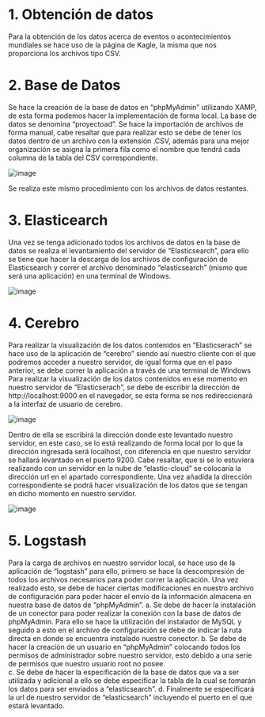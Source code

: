 # 1. Obtención de datos
Para la obtención de los datos acerca de eventos o acontecimientos mundiales se hace uso de la página de Kagle, la misma que nos proporciona los archivos tipo CSV.

# 2. Base de Datos
Se hace la creación de la base de datos en “phpMyAdmin” utilizando XAMP, de esta forma podemos hacer la implementación de forma local. La base de datos se denomina “proyectoad”.
Se hace la importación de archivos de forma manual, cabe resaltar que para realizar esto se debe de tener los datos dentro de un archivo con la extensión .CSV, además para una     mejor organización se asigna la primera fila como el nombre que tendrá cada columna de la tabla del CSV correspondiente.

![image](https://user-images.githubusercontent.com/58042215/132573970-2b7e41e4-9672-4b66-81de-f5180b3449fa.png)

Se realiza este mismo procedimiento con los archivos de datos restantes.

# 3. Elasticearch
Una vez se tenga adicionado todos los archivos de datos en la base de datos se realiza el levantamiento del servidor de “Elasticsearch”, para ello se tiene que hacer la descarga de los archivos de configuración de Elasticsearch y correr el archivo denominado “elasticsearch” (mismo que será una aplicación) en una terminal de Windows.

![image](https://user-images.githubusercontent.com/58042215/132574061-e19a9306-de0e-4bf6-bf3c-d34567649c7c.png)

# 4. Cerebro 
Para realizar la visualización de los datos contenidos en “Elasticserach” se hace uso de la aplicación de “cerebro” siendo así nuestro cliente con el que podremos acceder a nuestro servidor, de igual forma que en el paso anterior, se debe correr la aplicación a través de una terminal de Windows 
Para realizar la visualización de los datos contenidos en ese momento en nuestro servidor de “Elasticserach”, se debe de escribir la dirección de http://localhost:9000 en el navegador, se esta forma se nos redireccionará a la interfaz de usuario de cerebro.

![image](https://user-images.githubusercontent.com/58042215/132574281-61543d9f-dcff-4717-88ea-313234714b67.png)

Dentro de ella se escribirá la dirección donde este levantado nuestro servidor, en este caso, se lo está realizando de forma local por lo que la dirección ingresada será          localhost, con diferencia en que nuestro servidor se hallará levantado en el puerto 9200. Cabe resaltar, que si se lo estuviera realizando con un servidor en la nube de           “elastic-cloud” se colocaría la dirección url en el apartado correspondiente.
Una vez añadida la dirección correspondiente se podrá hacer visualización de los datos que se tengan en dicho momento en nuestro servidor.

![image](https://user-images.githubusercontent.com/58042215/132574472-473f47df-9848-4a9a-b098-d33e849565f4.png)

# 5. Logstash
Para la carga de archivos en nuestro servidor local, se hace uso de la aplicación de “logstash” para ello, primero se hace la descompresión de todos los archivos necesarios para poder correr la aplicación. Una vez realizado esto, se debe de hacer ciertas modificaciones en nuestro archivo de configuración para poder hacer el envío de la información almacena en nuestra base de datos de “phpMyAdmin”.
    a.	Se debe de hacer la instalación de un conector para poder realizar la conexión con la base de datos de phpMyAdmin. Para ello se hace la utilización del instalador de MySQL         y seguido a esto en el archivo de configuración se debe de indicar la ruta directa en donde se encuentra instalado nuestro conector.
    b.	Se debe de hacer la creación de un usuario en “phpMyAdmin” colocando todos los permisos de administrador sobre nuestro servidor, esto debido a una serie de permisos que           nuestro usuario root no posee.   
    c.	Se debe de hacer la especificación de la base de datos que va a ser utilizada y adicional a ello se debe especificar la tabla de la cual se tomarán los datos para ser             enviados a “elasticsearch”. 
    d.	Finalmente se especificará la url de nuestro servidor de “elasticsearch” incluyendo el puerto en el que estará levantado.


